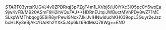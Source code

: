 $START$03yrtsKUGVJ4v0ZPDRrqj3pPZgT4m1LXVbj6/iJ0iYXc3lO5pc0Y6woEa9jwKvFB/M920ASmF9H2ihVQuFAJ++HDRnEUtqiJWBuctMVhPDy8wZ71MESLkpWMThbqog6E9iR8yrPewI9Ncx7JklJvIHNwiduchKH039opL3Guyr2eJzzbcHLKy3eBjAkcYUoKh2YXk5J4p6kz6RdMsQ78Wg==$END$